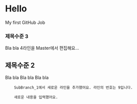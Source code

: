 # Hello
My first GitHub Job   
### 제목수준 3   
Bla bla   4라인을 Master에서 편집해요...   
   
   ## 제목수준 2   
   Bla bla  Bla bla  Bla bla 
        
        SubBranch_1에서 새로운 라인을 추가했어요. 라인의 번호는 9입니다.
        
        새로운 내용을 입력했어요.
     
